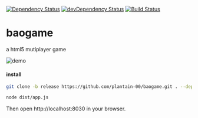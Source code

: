 [![Dependency Status](https://david-dm.org/plantain-00/baogame.svg)](https://david-dm.org/plantain-00/baogame)
[![devDependency Status](https://david-dm.org/plantain-00/baogame/dev-status.svg)](https://david-dm.org/plantain-00/baogame#info=devDependencies)
[![Build Status](https://travis-ci.org/plantain-00/baogame.svg?branch=master)](https://travis-ci.org/plantain-00/baogame)

# baogame

a html5 mutiplayer game

![demo](https://raw.githubusercontent.com/plantain-00/baogame/master/doc/demo1.gif)

#### install

```bash
git clone -b release https://github.com/plantain-00/baogame.git . --depth=1 && npm i --production
```

```bash
node dist/app.js
```

Then open http://localhost:8030 in your browser.
